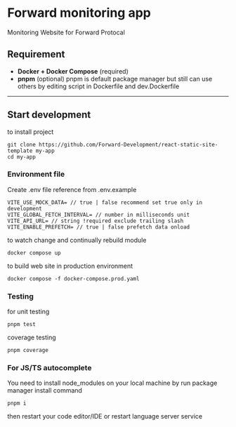 # Forward monitoring app

Monitoring Website for Forward Protocal

## Requirement 

- **Docker + Docker Compose** (required)
- **pnpm** (optional) pnpm is default package manager but still can use others by editing script in Dockerfile and dev.Dockerfile

---

## Start development

to install project

```
git clone https://github.com/Forward-Development/react-static-site-template my-app
cd my-app
```

### Environment file

Create .env file reference from .env.example

```
VITE_USE_MOCK_DATA= // true | false recommend set true only in development
VITE_GLOBAL_FETCH_INTERVAL= // number in milliseconds unit
VITE_API_URL= // string !required exclude trailing slash 
VITE_ENABLE_PREFETCH= // true | false prefetch data onload
```

to watch change and continually rebuild module 

```
docker compose up
```

to build web site in production environment

```
docker compose -f docker-compose.prod.yaml
```

### Testing
for unit testing
```
pnpm test
```
coverage testing 
```
pnpm coverage
```

### For JS/TS autocomplete

You need to install node_modules on your local machine by run package manager install command

```
pnpm i
```

then restart your code editor/IDE or restart language server service